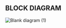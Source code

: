 ## BLOCK DIAGRAM

![Blank diagram (1)](https://user-images.githubusercontent.com/94114144/144385960-380aee86-44a2-4c4d-acfa-4fd2e5772ab9.jpeg)
